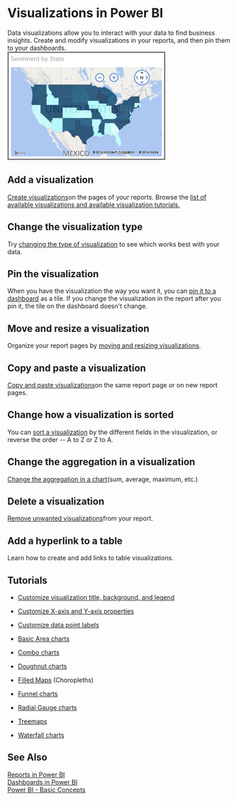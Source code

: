 ﻿<properties 
   pageTitle="Visualizations in Power BI"
   description="Visualizations in Power BI"
   services="powerbi" 
   documentationCenter="" 
   authors="jastru" 
   manager="mblythe" 
   editor=""
   tags=""/>
 
<tags
   ms.service="powerbi"
   ms.devlang="NA"
   ms.topic="article"
   ms.tgt_pltfrm="NA"
   ms.workload="powerbi"
   ms.date="10/15/2015"
   ms.author="jastru"/>

# Visualizations in Power BI  

Data visualizations allow you to interact with your data to find business insights. Create and modify visualizations in your reports, and then pin them to your dashboards.   
![](media/powerbi-service-visualizations-for-reports/PBI_ChoroUSSentiment.png)

## Add a visualization  
[Create visualizations](https://powerbi.uservoice.com/knowledgebase/articles/441777-part-i-add-visualizations-to-a-power-bi-report)on the pages of your reports. Browse the [list of available visualizations and available visualization tutorials.](http://support.powerbi.com/knowledgebase/articles/469552) 

## Change the visualization type  
Try [changing the type of visualization](http://support.powerbi.com/knowledgebase/articles/444663) to see which works best with your data.

## Pin the visualization  
When you have the visualization the way you want it, you can [pin it to a dashboard](http://support.powerbi.com/knowledgebase/articles/430323) as a tile. If you change the visualization in the report after you pin it, the tile on the dashboard doesn't change.

## Move and resize a visualization  
Organize your report pages by [moving and resizing visualizations](http://support.powerbi.com/knowledgebase/articles/465130).

## Copy and paste a visualization  
[Copy and paste visualizations](http://support.powerbi.com/knowledgebase/articles/436736)on the same report page or on new report pages. 

## Change how a visualization is sorted  
You can [sort a visualization](http://support.powerbi.com/knowledgebase/articles/441746) by the different fields in the visualization, or reverse the order -- A to Z or Z to A.

## Change the aggregation in a visualization  
[Change the aggregation in a chart](http://support.powerbi.com/knowledgebase/articles/471200)(sum, average, maximum, etc.)

## Delete a visualization  
[Remove unwanted visualizations](http://support.powerbi.com/knowledgebase/articles/465144)from your report.

## Add a hyperlink to a table  
Learn how to create and add links to table visualizations.

## Tutorials  
-   [Customize visualization title, background, and legend](https://support.powerbi.com/knowledgebase/articles/637423%0A)

-   [Customize X-axis and Y-axis properties](https://support.powerbi.com/knowledgebase/articles/637429%0A)

-   [Customize data point labels](https://support.powerbi.com/knowledgebase/articles/637417%0A)

-   [Basic Area charts](https://support.powerbi.com/knowledgebase/articles/653149)

-   [Combo charts](https://support.powerbi.com/knowledgebase/articles/436737)

-   [Doughnut charts](https://support.powerbi.com/knowledgebase/articles/653143)

-   [Filled Maps](https://support.powerbi.com/knowledgebase/articles/556194%0A) (Choropleths)

-   [Funnel charts](https://support.powerbi.com/knowledgebase/articles/556197%0A)

-   [Radial Gauge charts](https://support.powerbi.com/knowledgebase/articles/556188%0A)

-   [Treemaps](https://support.powerbi.com/knowledgebase/articles/556200)

-   [Waterfall charts](https://support.powerbi.com/knowledgebase/articles/653140)

## See Also  
[Reports in Power BI](https://support.powerbi.com/knowledgebase/articles/425684)  
[Dashboards in Power BI](http://support.powerbi.com/knowledgebase/articles/424868)  
[Power BI - Basic Concepts](http://support.powerbi.com/knowledgebase/articles/487029)  